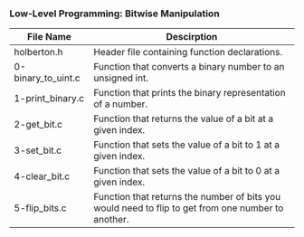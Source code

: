 ### Low-Level Programming: Bitwise Manipulation

| **File Name** | **Descirption** |
| ------------- | --------------- |
| holberton.h | Header file containing function declarations. |
| 0-binary\_to\_uint.c | Function that converts a binary number to an unsigned int. |
| 1-print\_binary.c | Function that prints the binary representation of a number. |
| 2-get\_bit.c | Function that returns the value of a bit at a given index. |
| 3-set\_bit.c | Function that sets the value of a bit to 1 at a given index. |
| 4-clear\_bit.c | Function that sets the value of a bit to 0 at a given index. |
| 5-flip\_bits.c | Function that returns the number of bits you would need to flip to get from one number to another. |
